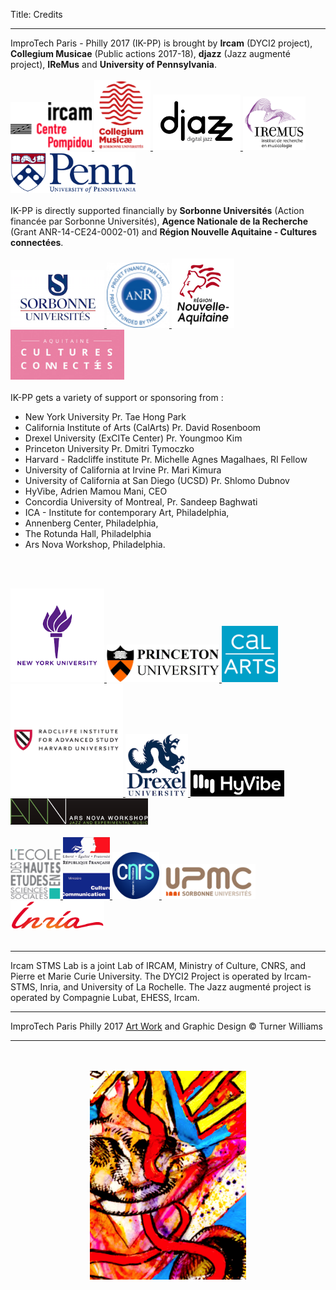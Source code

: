 Title: Credits

---

ImproTech Paris - Philly 2017 (IK-PP) is brought by **Ircam** (DYCI2 project), **Collegium Musicae** (Public actions 2017-18),  **djazz** (Jazz augmenté project), **IReMus** and **University of Pennsylvania**.
<br><br>
<a target="_blank" href="https://www.w3schools.com"> <img  src="../images/ircam.gif" width="130"> </a>
<a target="_blank" href="https://www.w3schools.com"> <img  src="../images/collegium-logo.png" width="90"> </a>
<a target="_blank" href="https://www.w3schools.com"> <img  src="../images/DjazzLOGO.png" width="140"> </a>
<a target="_blank" href="https://www.w3schools.com"> <img  src="../images/logo-iremus.png" width="100"> </a>
<a target="_blank" href="https://www.w3schools.com"> <img  src="../images/penn_fulllogo.gif" width="200"> </a>
<br><br>
IK-PP is directly supported financially by **Sorbonne Universités** (Action financée par Sorbonne Universités), **Agence Nationale de la Recherche** (Grant ANR-14-CE24-0002-01) and **Région Nouvelle Aquitaine - Cultures connectées**.
<br><br>
<a target="_blank" href="https://www.w3schools.com"> <img  src="../images/sorbonne.png" width="150"> </a>
<a target="_blank" href="https://www.w3schools.com"> <img  src="../images/ANR.png" width="100"> </a>
<a target="_blank" href="https://www.w3schools.com"> <img  src="../images/Aquitaine.png" width="100"> </a>
<a target="_blank" href="https://www.w3schools.com"> <img  src="../images/CultCon.jpg" height="80"> </a>
<br><br>
IK-PP gets a variety of support or sponsoring  from :

- New York University Pr. Tae Hong Park  
- California Institute of Arts (CalArts) Pr. David Rosenboom  
- Drexel University (ExCITe Center) Pr. Youngmoo Kim
- Princeton University Pr. Dmitri Tymoczko
- Harvard - Radcliffe institute Pr. Michelle Agnes Magalhaes, RI Fellow
- University of California at Irvine Pr. Mari Kimura
- University of California at San Diego (UCSD) Pr. Shlomo Dubnov
- HyVibe, Adrien Mamou Mani, CEO
- Concordia University of Montreal, Pr. Sandeep Baghwati
- ICA - Institute for contemporary Art, Philadelphia,
- Annenberg Center, Philadelphia,
- The Rotunda Hall, Philadelphia
- Ars Nova Workshop, Philadelphia.

<br><br>

<a target="_blank" href="https://www.w3schools.com"> <img  src="../images/NYU.png" width="150"> </a>
<a target="_blank" href="https://www.w3schools.com"> <img  src="../images/princetonlogo.png" width="180"> </a>
<a target="_blank" href="https://www.w3schools.com"> <img  src="../images/Calarts.png" width="90"> </a>
<a target="_blank" href="https://www.w3schools.com"> <img  src="../images/harvardlogo.png" height="180"> </a>
<a target="_blank" href="https://www.w3schools.com"> <img  src="../images/drexel.png" width="100"> </a>
<a target="_blank" href="https://www.w3schools.com"> <img  src="../images/HYVibe.png" width="150"> </a>
<a target="_blank" href="https://www.w3schools.com"> <img  src="../images/arsnovalogo.png" width="220"> </a>
<br><br>
<a target="_blank" href="https://www.w3schools.com"> <img  src="../images/logo-ehess.gif" width="80"> </a>
<a target="_blank" href="https://www.w3schools.com"> <img  src="../images/mcc.png" width="75"> </a>
<a target="_blank" href="https://www.w3schools.com"> <img  src="../images/cnrsfr-grand.jpg" width="75"> </a>
<a target="_blank" href="https://www.w3schools.com"> <img  src="../images/upmc.gif" width="150"> </a>
<a target="_blank" href="https://www.w3schools.com"> <img  src="../images/inria.png" width="150"> </a>
<br><br>

---

Ircam STMS Lab is a joint Lab of IRCAM, Ministry of Culture, CNRS, and Pierre et Marie Curie University. The DYCI2 Project is operated by Ircam-STMS, Inria, and University of La Rochelle. The Jazz augmenté project is operated by Compagnie Lubat, EHESS, Ircam.

---

ImproTech Paris Philly 2017 [Art Work]({filename}/pages/TWArt.md) and Graphic Design © Turner Williams

---

<p align="center">
   <br><br>
  <img src="../images/IKPoster_Frag13.png" width="250"> 
   <br><br>
</p>



